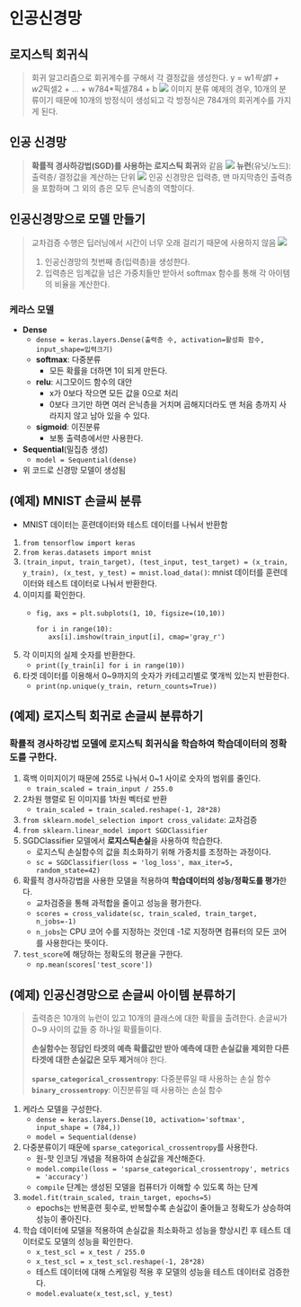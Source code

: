 # 인공신경망

## 로지스틱 회귀식
> 회귀 알고리즘으로 회귀계수를 구해서 각 결정값을 생성한다.
> y = w1*픽셀1 + w2*픽셀2 + ... + w784*픽셀784 + b
> ![](https://encrypted-tbn0.gstatic.com/images?q=tbn:ANd9GcSvVMed2Zj8JtdPBZQ8fcEcWH1DYfNygfJyUg&usqp=CAU)
> 이미지 분류 예제의 경우, 10개의 분류이기 때문에 10개의 방정식이 생성되고 각 방정식은 784개의 회귀계수를 가지게 된다.


## 인공 신경망
> **확률적 경사하강법(SGD)를 사용하는 로지스틱 회귀**와 같음
>![](https://velog.velcdn.com/images/kyungmin1029/post/954422d2-fb62-45ab-b6f2-e7ef49569bae/image.png)
> **뉴런**(유닛/노드): 출력층/ 결정값을 계산하는 단위
> ![](https://post-phinf.pstatic.net/MjAyMjA0MDdfMTc4/MDAxNjQ5Mjk0MzAwMDQy.SGhyuC6Lt1dlbPxh3lmLYzzFnWQ_UMdlw_Zwopw26nEg.WrEUAH0mNg2KvoCWlyCGUG-j8DkOMsEe9DpohdIRJR4g.JPEG/3.JPG?type=w800_q75)
> 인공 신경망은 입력층, 맨 마지막층인 출력층을 포함하며 그 외의 층은 모두 은닉층의 역할이다.


## 인공신경망으로 모델 만들기
> 교차검증 수행은 딥러닝에서 시간이 너무 오래 걸리기 때문에 사용하지 않음
> ![](https://blog.kakaocdn.net/dn/df6FPD/btq2hZzpLN5/VoeNXKFZuOirSNGY880AQk/img.png)
> 1. 인공신경망의 첫번째 층(입력층)을 생성한다.
> 2. 입력층은 임계값을 넘은 가중치들만 받아서 softmax 함수를 통해 각 아이템의 비율을 계산한다.


### 케라스 모델
- **Dense**
  - `dense = keras.layers.Dense(출력층 수, activation=활성화 함수, input_shape=입력크기)`
  - **softmax**: 다중분류
    - 모든 확률을 더하면 1이 되게 만든다.
  - **relu**: 시그모이드 함수의 대안
    - x가 0보다 작으면 모든 값을 0으로 처리 
    - 0보다 크기만 하면 여러 은닉층을 거치며 곱해지더라도 맨 처음 층까지 사라지지 않고 남아 있을 수 있다.
  - **sigmoid**: 이진분류
    - 보통 출력층에서만 사용한다.
- **Sequential**(밀집층 생성)
  - `model = Sequential(dense)`
- 위 코드로 신경망 모델이 생성됨




## (예제) MNIST 손글씨 분류
- MNIST 데이터는 훈련데이터와 테스트 데이터를 나눠서 반환함


1. `from tensorflow import keras`
2. `from keras.datasets import mnist`
3. `(train_input, train_target), (test_input, test_target) = (x_train, y_train), (x_test, y_test) = mnist.load_data()`: mnist 데이터를 훈련데이터와 테스트 데이터로 나눠서 반환한다.
4. 이미지를 확인한다.
   - ```
     fig, axs = plt.subplots(1, 10, figsize=(10,10))

     for i in range(10):
        axs[i].imshow(train_input[i], cmap='gray_r')
     ```
5. 각 이미지의 실제 숫자를 반환한다.
   - `print([y_train[i] for i in range(10))`
6. 타겟 데이터를 이용해서 0~9까지의 숫자가 카테고리별로 몇개씩 있는지 반환한다.
   - `print(np.unique(y_train, return_counts=True))`


## (예제) **로지스틱 회귀**로 손글씨 분류하기
### 확률적 경사하강법 모델에 로지스틱 회귀식을 학습하여 학습데이터의 정확도를 구한다.

1. 흑백 이미지이기 때문에 255로 나눠서 0~1 사이로 숫자의 범위를 줄인다.
   - `train_scaled = train_input / 255.0`
2. 2차원 행렬로 된 이미지를 1차원 벡터로 반환
   - `train_scaled = train_scaled.reshape(-1, 28*28)`
3. `from sklearn.model_selection import cross_validate`: 교차검증
4. `from sklearn.linear_model import SGDClassifier`
5. SGDClassifier 모델에서 **로지스틱손실**을 사용하여 학습한다.
   - 로지스틱 손실함수의 값을 최소화하기 위해 가중치를 조정하는 과정이다.
   - `sc = SGDClassifier(loss = 'log_loss', max_iter=5, random_state=42)`
6. 확률적 경사하강법을 사용한 모델을 적용하여 **학습데이터의 성능/정확도를 평가**한다.
   - 교차검증을 통해 과적합을 줄이고 성능을 평가한다.
   - `scores = cross_validate(sc, train_scaled, train_target, n_jobs=-1)`
   - `n_jobs`는 CPU 코어 수를 지정하는 것인데 -1로 지정하면 컴퓨터의 모든 코어를 사용한다는 뜻이다.
7. `test_score`에 해당하는 정확도의 평균을 구한다.
   - `np.mean(scores['test_score'])`


## (예제) 인공신경망으로 손글씨 아이템 분류하기
> 출력층은 10개의 뉴런이 있고 10개의 클래스에 대한 확률을 출려한다. 손글씨가 0~9 사이의 값들 중 하나일 확률들이다. 
> 
> **손실함수는 정답인 타겟의 예측 확률값만 받아 예측에 대한 손실값을 제외한 다른 타겟에 대한 손실값은 모두 제거**해야 한다.
>
> **`sparse_categorical_crossentropy`**: 다중분류일 때 사용하는 손실 함수
> **`binary_crossentropy`**: 이진분류일 때 사용하는 손실 함수

   
1. 케라스 모델을 구성한다.
   - `dense = keras.layers.Dense(10, activation='softmax', input_shape = (784,))`
   - `model = Sequential(dense)`
2. 다중분류이기 때문에 `sparse_categorical_crossentropy`를 사용한다.
   - 원-핫 인코딩 개념을 적용하여 손실값을 계산해준다.
   - `model.compile(loss = 'sparse_categorical_crossentropy', metrics = 'accuracy')`
   - `compile` 단계는 생성된 모델을 컴퓨터가 이해할 수 있도록 하는 단계
3. `model.fit(train_scaled, train_target, epochs=5)`
   - epochs는 반복훈련 횟수로, 반복할수록 손실값이 줄어들고 정확도가 상승하여 성능이 좋아진다.
4. 학습 데이터에 모델을 적용하여 손실값을 최소화하고 성능을 향상시킨 후 테스트 데이터로도 모델의 성능을 확인한다.
   - `x_test_scl = x_test / 255.0`
   - `x_test_scl = x_test_scl.reshape(-1, 28*28)`
   - 테스트 데이터에 대해 스케일링 적용 후 모델의 성능을 테스트 데이터로 검증한다.
   - `model.evaluate(x_test,scl, y_test)`